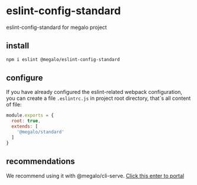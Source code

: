 # eslint-config-standard
eslint-config-standard for megalo project


## install
```bash
npm i eslint @megalo/eslint-config-standard
```

## configure
If you have already configured the eslint-related webpack configuration, 
you can create a file `.eslintrc.js` in project root directory, that`s all content of file:
```js
module.exports = {
  root: true,
  extends: [
    '@megalo/standard'
  ]
}

```

## recommendations
We recommend using it with @megalo/cli-serve. [Click this enter to portal](https://github.com/megalojs/megalo-cli/tree/master/packages/@megalo/cli-service)
